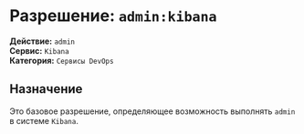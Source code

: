 # Разрешение: `admin:kibana`

**Действие:** `admin`  
**Сервис:** `Kibana`  
**Категория:** `Сервисы DevOps`

## Назначение
Это базовое разрешение, определяющее возможность выполнять `admin` в системе `Kibana`.
